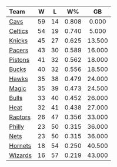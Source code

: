 | Team                            |  W  |  L  |  W%   |   GB   |
|:--------------------------------|:---:|:---:|:-----:|:------:|
| [Cavs](/r/clevelandcavs)        | 59  | 14  | 0.808 | 0.000  |
| [Celtics](/r/bostonceltics)     | 54  | 19  | 0.740 | 5.000  |
| [Knicks](/r/NYKnicks)           | 45  | 27  | 0.625 | 13.500 |
| [Pacers](/r/pacers)             | 43  | 30  | 0.589 | 16.000 |
| [Pistons](/r/DetroitPistons)    | 41  | 32  | 0.562 | 18.000 |
| [Bucks](/r/MkeBucks)            | 40  | 32  | 0.556 | 18.500 |
| [Hawks](/r/AtlantaHawks)        | 35  | 38  | 0.479 | 24.000 |
| [Magic](/r/OrlandoMagic)        | 35  | 39  | 0.473 | 24.500 |
| [Bulls](/r/chicagobulls)        | 33  | 40  | 0.452 | 26.000 |
| [Heat](/r/heat)                 | 32  | 41  | 0.438 | 27.000 |
| [Raptors](/r/torontoraptors)    | 26  | 47  | 0.356 | 33.000 |
| [Philly](/r/sixers)             | 23  | 50  | 0.315 | 36.000 |
| [Nets](/r/GoNets)               | 23  | 50  | 0.315 | 36.000 |
| [Hornets](/r/CharlotteHornets)  | 18  | 54  | 0.250 | 40.500 |
| [Wizards](/r/washingtonwizards) | 16  | 57  | 0.219 | 43.000 |